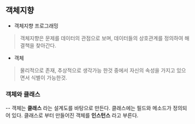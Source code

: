 ## 객체지향
* 객체지향 프로그래밍
> 객체지향은 문제를 데이터의 관점으로 보며, 데이터들의 상호관계를 정의하여
> 해결책을 찾아간다.

* 객체
>물리적으로 존재, 추상적으로 생각가능 한것 중에서 자신의 속성을 가지고 있으면서 식별이 가능한것.

### 객체와 클래스

-- 객체는 **클래스** 라는 설계도를 바탕으로 만든다. 클래스에는 필드와 메소드가 정의되어 있다. 클래스로 부터 만들어진 객체를 **인스턴스** 라고 부른다.


